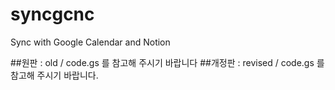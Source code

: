 # syncgcnc
Sync with Google Calendar and Notion

##원판 : old / code.gs 를 참고해 주시기 바랍니다
##개정판 : revised /  code.gs 를 참고해 주시기 바랍니다.

